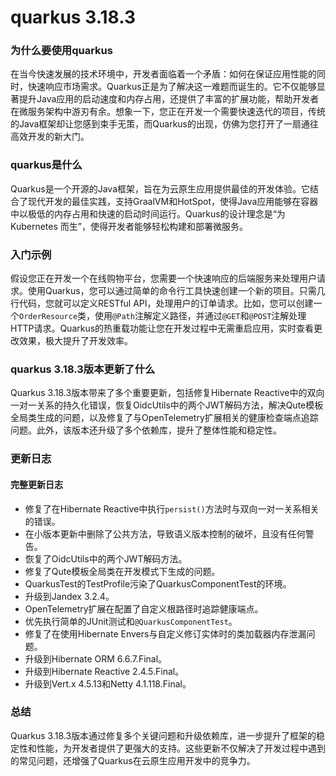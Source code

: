 # quarkus 3.18.3
### 为什么要使用quarkus

在当今快速发展的技术环境中，开发者面临着一个矛盾：如何在保证应用性能的同时，快速响应市场需求。Quarkus正是为了解决这一难题而诞生的。它不仅能够显著提升Java应用的启动速度和内存占用，还提供了丰富的扩展功能，帮助开发者在微服务架构中游刃有余。想象一下，您正在开发一个需要快速迭代的项目，传统的Java框架却让您感到束手无策，而Quarkus的出现，仿佛为您打开了一扇通往高效开发的新大门。

### quarkus是什么

Quarkus是一个开源的Java框架，旨在为云原生应用提供最佳的开发体验。它结合了现代开发的最佳实践，支持GraalVM和HotSpot，使得Java应用能够在容器中以极低的内存占用和快速的启动时间运行。Quarkus的设计理念是“为 Kubernetes 而生”，使得开发者能够轻松构建和部署微服务。

### 入门示例

假设您正在开发一个在线购物平台，您需要一个快速响应的后端服务来处理用户请求。使用Quarkus，您可以通过简单的命令行工具快速创建一个新的项目。只需几行代码，您就可以定义RESTful API，处理用户的订单请求。比如，您可以创建一个`OrderResource`类，使用`@Path`注解定义路径，并通过`@GET`和`@POST`注解处理HTTP请求。Quarkus的热重载功能让您在开发过程中无需重启应用，实时查看更改效果，极大提升了开发效率。

### quarkus 3.18.3版本更新了什么

Quarkus 3.18.3版本带来了多个重要更新，包括修复Hibernate Reactive中的双向一对一关系的持久化错误，恢复OidcUtils中的两个JWT解码方法，解决Qute模板全局类生成的问题，以及修复了与OpenTelemetry扩展相关的健康检查端点追踪问题。此外，该版本还升级了多个依赖库，提升了整体性能和稳定性。

### 更新日志

#### 完整更新日志
- 修复了在Hibernate Reactive中执行`persist()`方法时与双向一对一关系相关的错误。
- 在小版本更新中删除了公共方法，导致语义版本控制的破坏，且没有任何警告。
- 恢复了OidcUtils中的两个JWT解码方法。
- 修复了Qute模板全局类在开发模式下生成的问题。
- QuarkusTest的TestProfile污染了QuarkusComponentTest的环境。
- 升级到Jandex 3.2.4。
- OpenTelemetry扩展在配置了自定义根路径时追踪健康端点。
- 优先执行简单的JUnit测试和`@QuarkusComponentTest`。
- 修复了在使用Hibernate Envers与自定义修订实体时的类加载器内存泄漏问题。
- 升级到Hibernate ORM 6.6.7.Final。
- 升级到Hibernate Reactive 2.4.5.Final。
- 升级到Vert.x 4.5.13和Netty 4.1.118.Final。

### 总结

Quarkus 3.18.3版本通过修复多个关键问题和升级依赖库，进一步提升了框架的稳定性和性能，为开发者提供了更强大的支持。这些更新不仅解决了开发过程中遇到的常见问题，还增强了Quarkus在云原生应用开发中的竞争力。